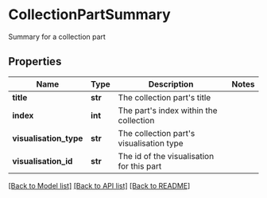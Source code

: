 # CollectionPartSummary

Summary for a collection part

## Properties
Name | Type | Description | Notes
------------ | ------------- | ------------- | -------------
**title** | **str** | The collection part&#39;s title | 
**index** | **int** | The part&#39;s index within the collection | 
**visualisation_type** | **str** | The collection part&#39;s visualisation type | 
**visualisation_id** | **str** | The id of the visualisation for this part | 

[[Back to Model list]](../README.md#documentation-for-models) [[Back to API list]](../README.md#documentation-for-api-endpoints) [[Back to README]](../README.md)


